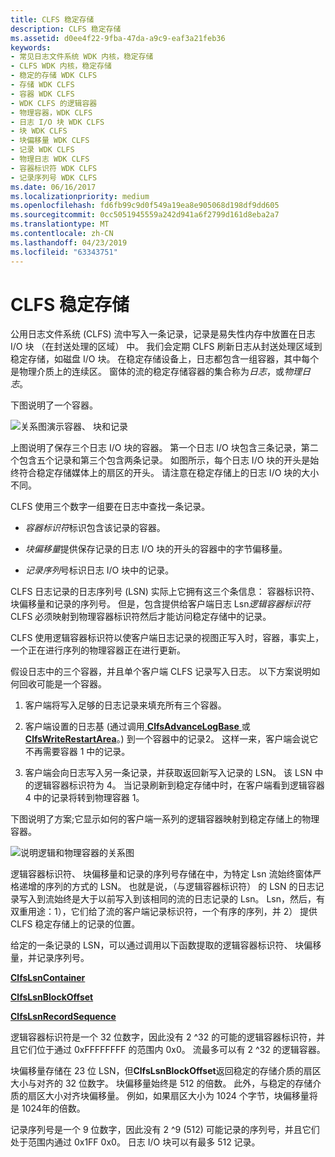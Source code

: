 ```yaml
---
title: CLFS 稳定存储
description: CLFS 稳定存储
ms.assetid: d0ee4f22-9fba-47da-a9c9-eaf3a21feb36
keywords:
- 常见日志文件系统 WDK 内核，稳定存储
- CLFS WDK 内核，稳定存储
- 稳定的存储 WDK CLFS
- 存储 WDK CLFS
- 容器 WDK CLFS
- WDK CLFS 的逻辑容器
- 物理容器，WDK CLFS
- 日志 I/O 块 WDK CLFS
- 块 WDK CLFS
- 块偏移量 WDK CLFS
- 记录 WDK CLFS
- 物理日志 WDK CLFS
- 容器标识符 WDK CLFS
- 记录序列号 WDK CLFS
ms.date: 06/16/2017
ms.localizationpriority: medium
ms.openlocfilehash: fd6fb99c9d0f549a19ea8e905068d198df9dd605
ms.sourcegitcommit: 0cc5051945559a242d941a6f2799d161d8eba2a7
ms.translationtype: MT
ms.contentlocale: zh-CN
ms.lasthandoff: 04/23/2019
ms.locfileid: "63343751"
---
```

# <a name="clfs-stable-storage"></a>CLFS 稳定存储





公用日志文件系统 (CLFS) 流中写入一条记录，记录是易失性内存中放置在日志 I/O 块 （在封送处理的区域） 中。 我们会定期 CLFS 刷新日志从封送处理区域到稳定存储，如磁盘 I/O 块。 在稳定存储设备上，日志都包含一组容器，其中每个是物理介质上的连续区。 窗体的流的稳定存储容器的集合称为*日志*，或*物理日志*。

下图说明了一个容器。

![关系图演示容器、 块和记录](images/clfscontainers.gif)

上图说明了保存三个日志 I/O 块的容器。 第一个日志 I/O 块包含三条记录，第二个包含五个记录和第三个包含两条记录。 如图所示，每个日志 I/O 块的开头是始终符合稳定存储媒体上的扇区的开头。 请注意在稳定存储上的日志 I/O 块的大小不同。

CLFS 使用三个数字一组要在日志中查找一条记录。

-   *容器标识符*标识包含该记录的容器。

-   *块偏移量*提供保存记录的日志 I/O 块的开头的容器中的字节偏移量。

-   *记录序列*号标识日志 I/O 块中的记录。

CLFS 日志记录的日志序列号 (LSN) 实际上它拥有这三个条信息： 容器标识符、 块偏移量和记录的序列号。 但是，包含提供给客户端日志 Lsn*逻辑容器标识符*CLFS 必须映射到物理容器标识符然后才能访问稳定存储中的记录。

CLFS 使用逻辑容器标识符以使客户端日志记录的视图正写入时，容器，事实上，一个正在进行序列的物理容器正在进行更新。

假设日志中的三个容器，并且单个客户端 CLFS 记录写入日志。 以下方案说明如何回收可能是一个容器。

1.  客户端将写入足够的日志记录来填充所有三个容器。

2.  客户端设置的日志基 (通过调用[ **ClfsAdvanceLogBase** ](https://msdn.microsoft.com/library/windows/hardware/ff540773)或[ **ClfsWriteRestartArea**](https://msdn.microsoft.com/library/windows/hardware/ff541770)。) 到一个容器中的记录2。 这样一来，客户端会说它不再需要容器 1 中的记录。

3.  客户端会向日志写入另一条记录，并获取返回新写入记录的 LSN。 该 LSN 中的逻辑容器标识符为 4。 当记录刷新到稳定存储中时，在客户端看到逻辑容器 4 中的记录将转到物理容器 1。

下图说明了方案;它显示如何的客户端一系列的逻辑容器映射到稳定存储上的物理容器。

![说明逻辑和物理容器的关系图](images/clfslogicalcontainers.gif)

逻辑容器标识符、 块偏移量和记录的序列号存储在中，为特定 Lsn 流始终窗体严格递增的序列的方式的 LSN。 也就是说，（与逻辑容器标识符） 的 LSN 的日志记录写入到流始终是大于以前写入到该相同的流的日志记录的 Lsn。 Lsn，然后，有双重用途：1），它们给了流的客户端记录标识符，一个有序的序列，并 2） 提供 CLFS 稳定存储上的记录的位置。

给定的一条记录的 LSN，可以通过调用以下函数提取的逻辑容器标识符、 块偏移量，并记录序列号。

[**ClfsLsnContainer**](https://msdn.microsoft.com/library/windows/hardware/ff541573)

[**ClfsLsnBlockOffset**](https://msdn.microsoft.com/library/windows/hardware/ff541569)

[**ClfsLsnRecordSequence**](https://msdn.microsoft.com/library/windows/hardware/ff541615)

逻辑容器标识符是一个 32 位数字，因此没有 2 ^32 的可能的逻辑容器标识符，并且它们位于通过 0xFFFFFFFF 的范围内 0x0。 流最多可以有 2 ^32 的逻辑容器。

块偏移量存储在 23 位 LSN，但**ClfsLsnBlockOffset**返回稳定的存储介质的扇区大小与对齐的 32 位数字。 块偏移量始终是 512 的倍数。 此外，与稳定的存储介质的扇区大小对齐块偏移量。 例如，如果扇区大小为 1024 个字节，块偏移量将是 1024年的倍数。

记录序列号是一个 9 位数字，因此没有 2 ^9 (512) 可能记录的序列号，并且它们处于范围内通过 0x1FF 0x0。 日志 I/O 块可以有最多 512 记录。

 

 




